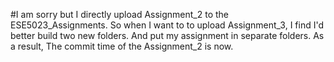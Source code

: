 #I am sorry but I directly upload Assignment_2 to the ESE5023_Assignments.
So when I want to to upload Assignment_3, I find I'd better build two new folders. And put my assignment in separate folders.
As a result, The commit time of the Assignment_2 is now. 
